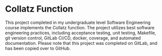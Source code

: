 # Collatz Function

This project completed in my undergraduate level Software Engineering course implements the Collatz function. The project utilizes best software engineering practices, including acceptance testing, unit testing, Makefile, git version control, GitLab CI/CD, docker, coverage, and automated documentation. Please note that this project was completed on GitLab, and has been copied over to GitHub.
